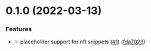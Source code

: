 # 0.1.0 (2022-03-13)

### Features

- :sparkles: placeholder support for nft snippets ([#1](https://github.com/avneesh0612/thirdweb-snippets/issues/1)) ([fda7023](https://github.com/avneesh0612/thirdweb-snippets/commit/fda702381fe0aaab3a6df6279d922379a66cd3b6))
